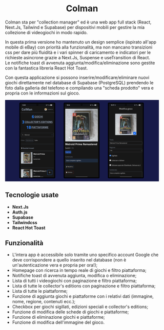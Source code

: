 <div align="center">

  <h1>Colman</h1>

</div>
<p>Colman sta per "collection manager" ed è una web app full stack (React, Next.Js, Tailwind e Supabase) per dispositivi mobili per gestire la mia collezione di videogiochi in modo rapido.<br>

In questa prima versione ho mantenuto un design semplice (ispirato all'app mobile di eBay) con priorità alla funzionalità, ma non mancano transizioni css per dare più fluidità e i vari spinner di caricamento e indicatori per le richieste asincrone grazie a Next.Js, Suspense e useTransition di React.<br>
Le notifiche toast di avvenuta aggiunta/modifica/eliminazione sono gestite con la fantastica libreria React Hot Toast.

Con questa applicazione si possono inserire/modificare/eliminare nuovi giochi direttamente nel database di Supabase (PostgreSQL) prendendo le foto dalla galleria del telefono e compilando una "scheda prodotto" vera e propria con le informazioni sul gioco.

</p>

![schermate-Colman](colman-showcase.png)

## Tecnologie usate

- **Next.Js**
- **Auth.js**
- **Supabase**
- **Tailwindcss**
- **React Hot Toast**

## Funzionalità

- L'intera app è accessibile solo tramite uno specifico account Google che deve corrispondere a quello inserito nel database (non è un'autenticazione vera e propria per ora!);
- Homepage con ricerca in tempo reale di giochi e filtro piattaforma;
- Notifiche toast di avvenuta aggiunta, modifica o eliminazione;
- Lista di tutti i videogiochi con paginazione e filtro piattaforma;
- Lista di tutte le collector's editions con paginazione e filtro piattaforma;
- Lista di tutte le piattaforme;
- Funzione di aggiunta giochi e piattaforme con i relativi dati (immagine, nome, regione, contenuti ecc.);
- Checkbox per giochi sigillati, edizioni speciali e collector's editions;
- Funzione di modifica delle schede di giochi e piattaforme;
- Funzione di eliminazione giochi e piattaforme;
- Funzione di modifica dell'immagine del gioco.
